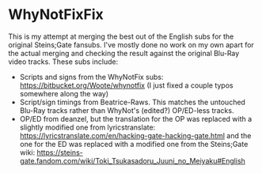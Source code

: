 # WhyNotFixFix
This is my attempt at merging the best out of the English subs for the original Steins;Gate fansubs. I've mostly done no work on my own apart for the actual merging and checking the result against the original Blu-Ray video tracks.
These subs include:
* Scripts and signs from the WhyNotFix subs: https://bitbucket.org/Woote/whynotfix (I just fixed a couple typos somewhere along the way)
* Script/sign timings from Beatrice-Raws. This matches the untouched Blu-Ray tracks rather than WhyNot's (edited?) OP/ED-less tracks.
* OP/ED from deanzel, but the translation for the OP was replaced with a slightly modified one from lyricstranslate: https://lyricstranslate.com/en/hacking-gate-hacking-gate.html and the one for the ED was replaced with a modified one from the Steins;Gate wiki: https://steins-gate.fandom.com/wiki/Toki_Tsukasadoru_Juuni_no_Meiyaku#English
